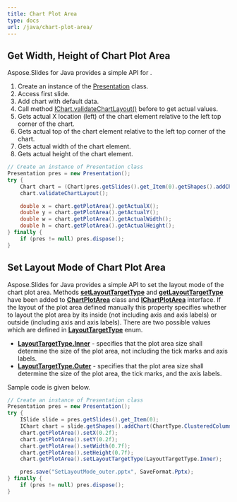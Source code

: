 ```yaml
---
title: Chart Plot Area
type: docs
url: /java/chart-plot-area/
---
```



## **Get Width, Height of Chart Plot Area**
Aspose.Slides for Java provides a simple API for . 

1. Create an instance of the [Presentation](https://apireference.aspose.com/slides/java/com.aspose.slides/Presentation) class.
1. Access first slide.
1. Add chart with default data.
1. Call method [IChart.validateChartLayout()](https://apireference.aspose.com/slides/java/com.aspose.slides/IChart#validateChartLayout--) before to get actual values.
1. Gets actual X location (left) of the chart element relative to the left top corner of the chart.
1. Gets actual top of the chart element relative to the left top corner of the chart.
1. Gets actual width of the chart element.
1. Gets actual height of the chart element.

```java
// Create an instance of Presentation class
Presentation pres = new Presentation();
try {
    Chart chart = (Chart)pres.getSlides().get_Item(0).getShapes().addChart(ChartType.ClusteredColumn, 100, 100, 500, 350);
    chart.validateChartLayout();

    double x = chart.getPlotArea().getActualX();
    double y = chart.getPlotArea().getActualY();
    double w = chart.getPlotArea().getActualWidth();
    double h = chart.getPlotArea().getActualHeight();
} finally {
    if (pres != null) pres.dispose();
}
```

## **Set Layout Mode of Chart Plot Area**
Aspose.Slides for Java provides a simple API to set the layout mode of the chart plot area. Methods [**setLayoutTargetType**](https://apireference.aspose.com/slides/java/com.aspose.slides/ChartPlotArea#setLayoutTargetType-int-) and [**getLayoutTargetType**](https://apireference.aspose.com/slides/java/com.aspose.slides/ChartPlotArea#getLayoutTargetType--) have been added to [**ChartPlotArea**](https://apireference.aspose.com/slides/java/com.aspose.slides/ChartPlotArea) class and [**IChartPlotArea**](https://apireference.aspose.com/slides/java/com.aspose.slides/IChartPlotArea) interface. If the layout of the plot area defined manually this property specifies whether to layout the plot area by its inside (not including axis and axis labels) or outside (including axis and axis labels). There are two possible values which are defined in [**LayoutTargetType**](https://apireference.aspose.com/slides/java/com.aspose.slides/LayoutTargetType) enum.

- [**LayoutTargetType.Inner**](https://apireference.aspose.com/slides/java/com.aspose.slides/LayoutTargetType#Inner) - specifies that the plot area size shall determine the size of the plot area, not including the tick marks and axis labels.
- [**LayoutTargetType.Outer**](https://apireference.aspose.com/slides/java/com.aspose.slides/LayoutTargetType#Outer) - specifies that the plot area size shall determine the size of the plot area, the tick marks, and the axis labels.

Sample code is given below.

```java
// Create an instance of Presentation class
Presentation pres = new Presentation();
try {
    ISlide slide = pres.getSlides().get_Item(0);
    IChart chart = slide.getShapes().addChart(ChartType.ClusteredColumn, 20, 100, 600, 400);
    chart.getPlotArea().setX(0.2f);
    chart.getPlotArea().setY(0.2f);
    chart.getPlotArea().setWidth(0.7f);
    chart.getPlotArea().setHeight(0.7f);
    chart.getPlotArea().setLayoutTargetType(LayoutTargetType.Inner);

    pres.save("SetLayoutMode_outer.pptx", SaveFormat.Pptx);
} finally {
    if (pres != null) pres.dispose();
}
```